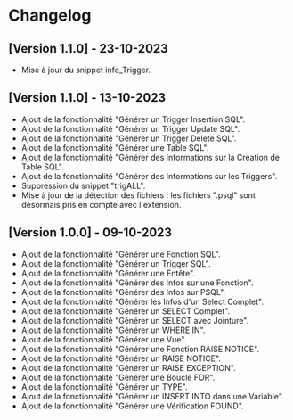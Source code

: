 # Changelog

## [Version 1.1.0] - 23-10-2023
- Mise à jour du snippet info_Trigger.

## [Version 1.1.0] - 13-10-2023
- Ajout de la fonctionnalité "Générer un Trigger Insertion SQL".
- Ajout de la fonctionnalité "Générer un Trigger Update SQL".
- Ajout de la fonctionnalité "Générer un Trigger Delete SQL".
- Ajout de la fonctionnalité "Générer une Table SQL".
- Ajout de la fonctionnalité "Générer des Informations sur la Création de Table SQL".
- Ajout de la fonctionnalité "Générer des Informations sur les Triggers".
- Suppression du snippet "trigALL".
- Mise à jour de la détection des fichiers : les fichiers ".psql" sont désormais pris en compte avec l'extension.


## [Version 1.0.0] - 09-10-2023
- Ajout de la fonctionnalité "Générer une Fonction SQL".
- Ajout de la fonctionnalité "Générer un Trigger SQL".
- Ajout de la fonctionnalité "Générer une Entête".
- Ajout de la fonctionnalité "Générer des Infos sur une Fonction".
- Ajout de la fonctionnalité "Générer des Infos sur PSQL".
- Ajout de la fonctionnalité "Générer les Infos d'un Select Complet".
- Ajout de la fonctionnalité "Générer un SELECT Complet".
- Ajout de la fonctionnalité "Générer un SELECT avec Jointure".
- Ajout de la fonctionnalité "Générer un WHERE IN".
- Ajout de la fonctionnalité "Générer une Vue".
- Ajout de la fonctionnalité "Générer une Fonction RAISE NOTICE".
- Ajout de la fonctionnalité "Générer un RAISE NOTICE".
- Ajout de la fonctionnalité "Générer un RAISE EXCEPTION".
- Ajout de la fonctionnalité "Générer une Boucle FOR".
- Ajout de la fonctionnalité "Générer un TYPE".
- Ajout de la fonctionnalité "Générer un INSERT INTO dans une Variable".
- Ajout de la fonctionnalité "Générer une Vérification FOUND".
